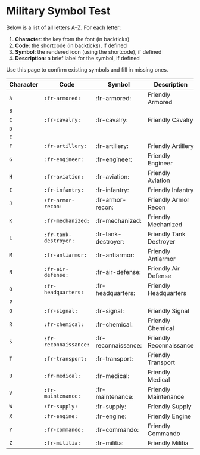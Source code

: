 # Military Symbol Test

Below is a list of all letters A–Z. For each letter:

1. **Character**: the key from the font (in backticks)  
2. **Code**: the shortcode (in backticks), if defined  
3. **Symbol**: the rendered icon (using the shortcode), if defined  
4. **Description**: a brief label for the symbol, if defined

Use this page to confirm existing symbols and fill in missing ones.

| Character | Code                 | Symbol               | Description                 |
|-----------|----------------------|----------------------|-----------------------------|
| `A`       | `:fr-armored:`       | :fr-armored:         | Friendly Armored            |
| `B`       |                      |                      |                             |
| `C`       | `:fr-cavalry:`       | :fr-cavalry:         | Friendly Cavalry            |
| `D`       |                      |                      |                             |
| `E`       |                      |                      |                             |
| `F`       | `:fr-artillery:`     | :fr-artillery:       | Friendly Artillery          |
| `G`       | `:fr-engineer:`      | :fr-engineer:        | Friendly Engineer           |
| `H`       | `:fr-aviation:`      | :fr-aviation:        | Friendly Aviation           |
| `I`       | `:fr-infantry:`      | :fr-infantry:        | Friendly Infantry           |
| `J`       | `:fr-armor-recon:`   | :fr-armor-recon:     | Friendly Armor Recon        |
| `K`       | `:fr-mechanized:`    | :fr-mechanized:      | Friendly Mechanized         |
| `L`       | `:fr-tank-destroyer:`| :fr-tank-destroyer:  | Friendly Tank Destroyer     |
| `M`       | `:fr-antiarmor:`     | :fr-antiarmor:       | Friendly Antiarmor          |
| `N`       | `:fr-air-defense:`   | :fr-air-defense:     | Friendly Air Defense        |
| `O`       | `:fr-headquarters:`  | :fr-headquarters:    | Friendly Headquarters       |
| `P`       |                      |                      |                             |
| `Q`       | `:fr-signal:`        | :fr-signal:          | Friendly Signal             |
| `R`       | `:fr-chemical:`      | :fr-chemical:        | Friendly Chemical           |
| `S`       | `:fr-reconnaissance:`| :fr-reconnaissance:  | Friendly Reconnaissance     |
| `T`       | `:fr-transport:`     | :fr-transport:       | Friendly Transport          |
| `U`       | `:fr-medical:`       | :fr-medical:         | Friendly Medical            |
| `V`       | `:fr-maintenance:`   | :fr-maintenance:     | Friendly Maintenance        |
| `W`       | `:fr-supply:`        | :fr-supply:          | Friendly Supply             |
| `X`       | `:fr-engine:`        | :fr-engine:          | Friendly Engine             |
| `Y`       | `:fr-commando:`      | :fr-commando:        | Friendly Commando           |
| `Z`       | `:fr-militia:`       | :fr-militia:         | Friendly Militia            |
